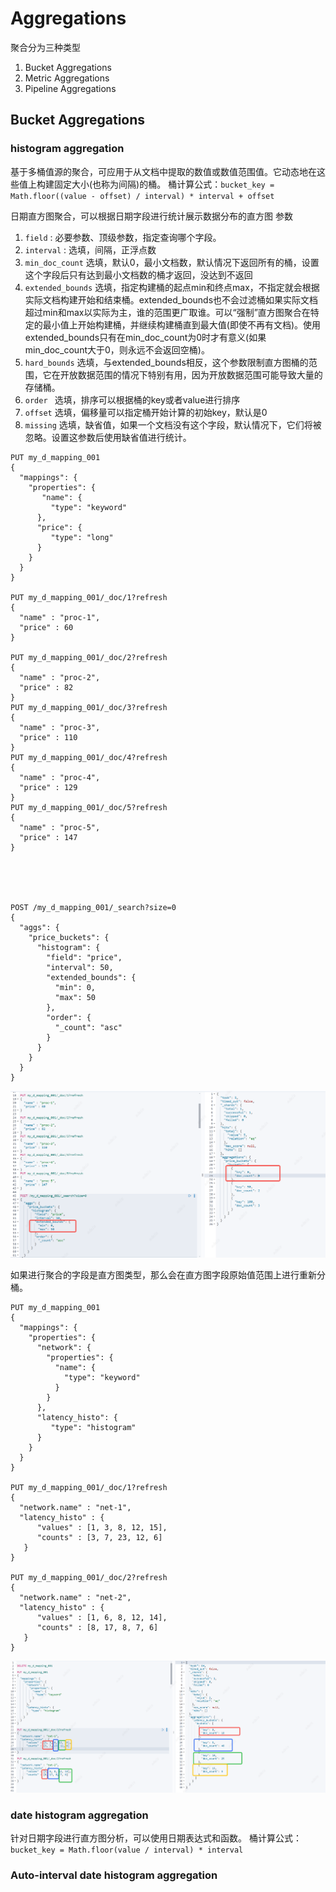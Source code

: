 # Aggregations
聚合分为三种类型
1. Bucket Aggregations
2. Metric Aggregations
3. Pipeline Aggregations

## Bucket Aggregations
###  histogram aggregation
基于多桶值源的聚合，可应用于从文档中提取的数值或数值范围值。它动态地在这些值上构建固定大小(也称为间隔)的桶。
桶计算公式：`bucket_key = Math.floor((value - offset) / interval) * interval + offset`

日期直方图聚合，可以根据日期字段进行统计展示数据分布的直方图
参数
1. `field` : 必要参数、顶级参数，指定查询哪个字段。
2. `interval` : 选填，间隔，正浮点数
3. `min_doc_count` 选填，默认0，最小文档数，默认情况下返回所有的桶，设置这个字段后只有达到最小文档数的桶才返回，没达到不返回
4. `extended_bounds` 选填，指定构建桶的起点min和终点max，不指定就会根据实际文档构建开始和结束桶。extended_bounds也不会过滤桶如果实际文档超过min和max以实际为主，谁的范围更广取谁。可以“强制”直方图聚合在特定的最小值上开始构建桶，并继续构建桶直到最大值(即使不再有文档)。使用extended_bounds只有在min_doc_count为0时才有意义(如果min_doc_count大于0，则永远不会返回空桶)。
5. `hard_bounds` 选填，与extended_bounds相反，这个参数限制直方图桶的范围，它在开放数据范围的情况下特别有用，因为开放数据范围可能导致大量的存储桶。
6. `order ` 选填，排序可以根据桶的key或者value进行排序
7. `offset` 选填，偏移量可以指定桶开始计算的初始key，默认是0
8. `missing` 选填，缺省值，如果一个文档没有这个字段，默认情况下，它们将被忽略。设置这参数后使用缺省值进行统计。
```
PUT my_d_mapping_001
{
  "mappings": {
    "properties": {
       "name": {
         "type": "keyword"
      },
      "price": {
         "type": "long"
      }
    }
  }
}

PUT my_d_mapping_001/_doc/1?refresh
{
  "name" : "proc-1",
  "price" : 60
}

PUT my_d_mapping_001/_doc/2?refresh
{
  "name" : "proc-2",
  "price" : 82
}
PUT my_d_mapping_001/_doc/3?refresh
{
  "name" : "proc-3",
  "price" : 110
}
PUT my_d_mapping_001/_doc/4?refresh
{
  "name" : "proc-4",
  "price" : 129
}
PUT my_d_mapping_001/_doc/5?refresh
{
  "name" : "proc-5",
  "price" : 147
}





POST /my_d_mapping_001/_search?size=0
{
  "aggs": {
    "price_buckets": {
      "histogram": {
        "field": "price",
        "interval": 50,
        "extended_bounds": {
          "min": 0,
          "max": 50
        },
        "order": {
          "_count": "asc"
        }
      }
    }
  }
}

```
![img_47.png](img_47.png)

如果进行聚合的字段是直方图类型，那么会在直方图字段原始值范围上进行重新分桶。
```
PUT my_d_mapping_001
{
  "mappings": {
    "properties": {
      "network": {
        "properties": {
          "name": {
            "type": "keyword"
          }
        }
      },
      "latency_histo": {
         "type": "histogram"
      }
    }
  }
}

PUT my_d_mapping_001/_doc/1?refresh
{
  "network.name" : "net-1",
  "latency_histo" : {
      "values" : [1, 3, 8, 12, 15],
      "counts" : [3, 7, 23, 12, 6]
   }
}

PUT my_d_mapping_001/_doc/2?refresh
{
  "network.name" : "net-2",
  "latency_histo" : {
      "values" : [1, 6, 8, 12, 14],
      "counts" : [8, 17, 8, 7, 6]
   }
}
```
![img_43.png](img_43.png)
### date histogram aggregation
针对日期字段进行直方图分析，可以使用日期表达式和函数。
桶计算公式：`bucket_key = Math.floor(value / interval) * interval`
### Auto-interval date histogram aggregation